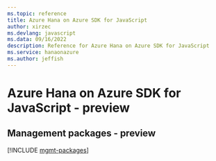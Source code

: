 ```yaml
---
ms.topic: reference
title: Azure Hana on Azure SDK for JavaScript
author: xirzec
ms.devlang: javascript
ms.data: 09/16/2022
description: Reference for Azure Hana on Azure SDK for JavaScript
ms.service: hanaonazure
ms.author: jeffish
---
```

# Azure Hana on Azure SDK for JavaScript - preview

## Management packages - preview
[!INCLUDE [mgmt-packages](hana-on-azure-mgmt-index.md)]